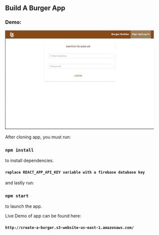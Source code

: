 
## Build A Burger App

### Demo:

![Burger-builder-demo](./src/assets/images/Nov-26-2019%20burger-app.gif)

After cloning app, you must run:

### `npm install`

to install dependencies.

#### `replace REACT_APP_API_KEY variable with a firebase database key`

and lastly run: 

### `npm start`

to launch the app.

Live Demo of app can be found here:
#### `http://create-a-burger.s3-website-us-east-1.amazonaws.com/`


